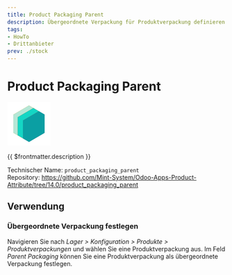 ```yaml
---
title: Product Packaging Parent
description: Übergeordnete Verpackung für Produktverpackung definieren.
tags:
- HowTo
- Drittanbieter
prev: ./stock
---
```

# Product Packaging Parent
![icon_oms_box](attachments/icons_odoo_mint_system.png)

{{ $frontmatter.description }}

Technischer Name: `product_packaging_parent`\
Repository: <https://github.com/Mint-System/Odoo-Apps-Product-Attribute/tree/14.0/product_packaging_parent>

## Verwendung

### Übergeordnete Verpackung festlegen

Navigieren Sie nach *Lager > Konfiguration > Produkte > Produktverpackungen* und wählen Sie eine Produktverpackung aus. Im Feld *Parent Packaging* können Sie eine Produktverpackung als übergeordnete Verpackung festlegen.
